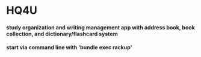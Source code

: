 # HQ4U
#### study organization and writing management app with address book, book collection, and dictionary/flashcard system

#### start via command line with 'bundle exec rackup'

